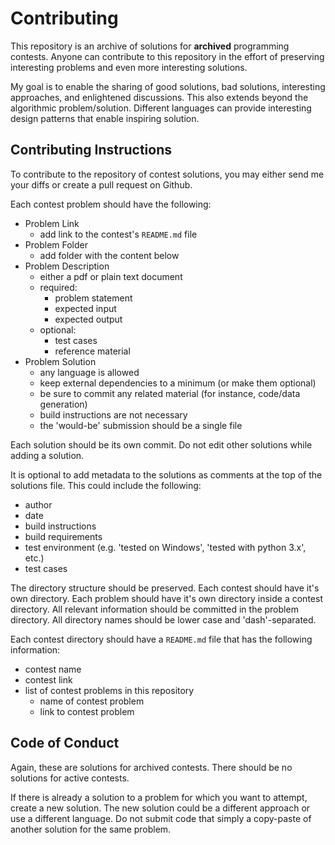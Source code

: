 # Contributing
This repository is an archive of solutions for **archived** programming contests.
Anyone can contribute to this repository in the effort of preserving interesting problems and even more interesting solutions.

My goal is to enable the sharing of good solutions, bad solutions, interesting approaches, and enlightened discussions.
This also extends beyond the algorithmic problem/solution.
Different languages can provide interesting design patterns that enable inspiring solution. 


## Contributing Instructions
To contribute to the repository of contest solutions, you may either send me your diffs or create a pull request on Github.

Each contest problem should have the following:
- Problem Link
    - add link to the contest's `README.md` file
- Problem Folder
    - add folder with the content below
- Problem Description
    - either a pdf or plain text document
    - required:
        - problem statement
        - expected input
        - expected output
    - optional:
        - test cases
        - reference material
- Problem Solution
    - any language is allowed
    - keep external dependencies to a minimum (or make them optional)
    - be sure to commit any related material (for instance, code/data generation)
    - build instructions are not necessary
    - the 'would-be' submission should be a single file

Each solution should be its own commit.
Do not edit other solutions while adding a solution.

It is optional to add metadata to the solutions as comments at the top of the solutions file.
This could include the following:
- author
- date
- build instructions
- build requirements
- test environment (e.g. 'tested on Windows', 'tested with python 3.x', etc.)
- test cases

The directory structure should be preserved.
Each contest should have it's own directory.
Each problem should have it's own directory inside a contest directory.
All relevant information should be committed in the problem directory.
All directory names should be lower case and 'dash'-separated.

Each contest directory should have a `README.md` file that has the following information:
- contest name
- contest link
- list of contest problems in this repository
    - name of contest problem
    - link to contest problem


## Code of Conduct
Again, these are solutions for archived contests.
There should be no solutions for active contests.

If there is already a solution to a problem for which you want to attempt, create a new solution.
The new solution could be a different approach or use a different language.
Do not submit code that simply a copy-paste of another solution for the same problem.


